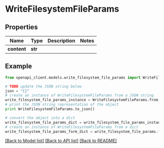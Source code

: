 # WriteFilesystemFileParams


## Properties
Name | Type | Description | Notes
------------ | ------------- | ------------- | -------------
**content** | **str** |  | 

## Example

```python
from openapi_client.models.write_filesystem_file_params import WriteFilesystemFileParams

# TODO update the JSON string below
json = "{}"
# create an instance of WriteFilesystemFileParams from a JSON string
write_filesystem_file_params_instance = WriteFilesystemFileParams.from_json(json)
# print the JSON string representation of the object
print WriteFilesystemFileParams.to_json()

# convert the object into a dict
write_filesystem_file_params_dict = write_filesystem_file_params_instance.to_dict()
# create an instance of WriteFilesystemFileParams from a dict
write_filesystem_file_params_form_dict = write_filesystem_file_params.from_dict(write_filesystem_file_params_dict)
```
[[Back to Model list]](../README.md#documentation-for-models) [[Back to API list]](../README.md#documentation-for-api-endpoints) [[Back to README]](../README.md)


